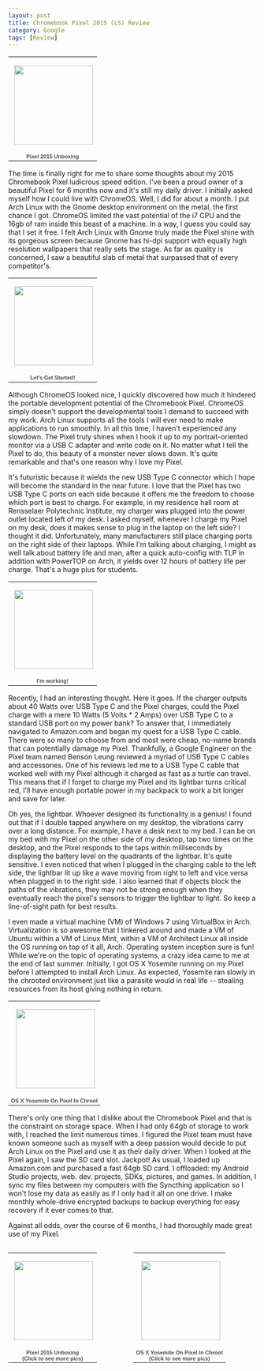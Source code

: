 ```yaml
---
layout: post
title: Chromebook Pixel 2015 (LS) Review
category: Google
tags: [Review]
---
```


<table align="center" style="width:194px;"><tr><td align="center" style="height:194px; no-repeat left"><img src="https://lh3.googleusercontent.com/-EcffqmbdtHA/Vn-Qx3vigkE/AAAAAAAA-zc/vmQOooDFp_k/s160-c-Ic42/Pixel2015Unboxing.jpg" width="160" height="160" style="margin:1px 0 0 4px;"></td></tr><tr><td style="text-align:center;font-family:arial,sans-serif;font-size:11px"><a style="color:#4D4D4D;font-weight:bold;text-decoration:none;">Pixel 2015 Unboxing</a></td></tr></table>

The time is finally right for me to share some thoughts about my 2015 Chromebook Pixel ludicrous speed edition. I've been a proud owner of a beautiful Pixel for 6 months now and it's still my daily driver. I initially asked myself how I could live with ChromeOS. Well, I did for about a month. I put Arch Linux with the Gnome desktop environment on the metal, the first chance I got. ChromeOS limited the vast potential of the i7 CPU and the 16gb of ram inside this beast of a machine. In a way, I guess you could say that I set it free. I felt Arch Linux with Gnome truly made the Pixel shine with its gorgeous screen because Gnome has hi-dpi support with equally high resolution wallpapers that really sets the stage. As far as quality is concerned, I saw a beautiful slab of metal that surpassed that of every competitor's.

<table align="center" style="width:194px;"><tr><td align="center" style="height:194px; no-repeat left"><a><img src="https://lh3.googleusercontent.com/-ARmyWHZqz98/VoBWbQRe0rE/AAAAAAAA-0g/slPKvOQ0mgs/s160-c-Ic42/LetSGetStarted.jpg" width="160" height="160" style="margin:1px 0 0 4px;"></a></td></tr><tr><td style="text-align:center;font-family:arial,sans-serif;font-size:11px"><a style="color:#4D4D4D;font-weight:bold;text-decoration:none;">Let&#39;s Get Started!</a></td></tr></table>

Although ChromeOS looked nice, I quickly discovered how much it hindered the portable development potential of the Chromebook Pixel. ChromeOS simply doesn't support the developmental tools I demand to succeed with my work. Arch Linux supports all the tools I will ever need to make applications to run smoothly. In all this time, I haven't experienced any slowdown. The Pixel truly shines when I hook it up to my portrait-oriented monitor via a USB C adapter and write code on it. No matter what I tell the Pixel to do, this beauty of a monster never slows down. It's quite remarkable and that's one reason why I love my Pixel.

It's futuristic because it wields the new USB Type C connector which I hope will become the standard in the near future. I love that the Pixel has two USB Type C ports on each side because it offers me the freedom to choose which port is best to charge. For example, in my residence hall room at Rensselaer Polytechnic Institute, my charger was plugged into the power outlet located left of my desk. I asked myself, whenever I charge my Pixel on my desk, does it makes sense to plug in the laptop on the left side? I thought it did. Unfortunately, many manufacturers still place charging ports on the right side of their laptops. While I'm talking about charging, I might as well talk about battery life and man, after a quick auto-config with TLP in addition with PowerTOP on Arch, it yields over 12 hours of battery life per charge. That's a huge plus for students.

<table align="center" style="width:194px;"><tr><td align="center" style="height:194px; no-repeat left"><a><img src="https://lh3.googleusercontent.com/-SpOmtAVgR6w/VoBW4h7jQAE/AAAAAAAA-0U/Ujl_GQTX_Ec/s160-c-Ic42/MeWorking.jpg" width="160" height="160" style="margin:1px 0 0 4px;"></a></td></tr><tr><td style="text-align:center;font-family:arial,sans-serif;font-size:11px"><a style="color:#4D4D4D;font-weight:bold;text-decoration:none;">I'm working!</a></td></tr></table>

Recently, I had an interesting thought. Here it goes. If the charger outputs about 40 Watts over USB Type C and the Pixel charges, could the Pixel charge with a mere 10 Watts (5 Volts * 2 Amps) over USB Type C to a standard USB port on my power bank? To answer that, I immediately navigated to Amazon.com and began my quest for a USB Type C cable. There were so many to choose from and most were cheap, no-name brands that can potentially damage my Pixel. Thankfully, a Google Engineer on the Pixel team named Benson Leung reviewed a myriad of USB Type C cables and accessories. One of his reviews led me to a USB Type C cable that worked well with my Pixel although it charged as fast as a turtle can travel. This means that if I forget to charge my Pixel and its lightbar turns critical red, I'll have enough portable power in my backpack to work a bit longer and save for later.

Oh yes, the lightbar. Whoever designed its functionality is a genius! I found out that if I double tapped anywhere on my desktop, the vibrations carry over a long distance. For example, I have a desk next to my bed. I can be on my bed with my Pixel on the other side of my desktop, tap two times on the desktop, and the Pixel responds to the taps within milliseconds by displaying the battery level on the quadrants of the lightbar. It's quite sensitive. I even noticed that when I plugged in the charging cable to the left side, the lightbar lit up like a wave moving from right to left and vice versa when plugged in to the right side. I also learned that if objects block the paths of the vibrations, they may not be strong enough when they eventually reach the pixel's sensors to trigger the lightbar to light. So keep a line-of-sight path for best results.

I even made a virtual machine (VM) of Windows 7 using VirtualBox in Arch. Virtualization is so awesome that I tinkered around and made a VM of Ubuntu within a VM of Linux Mint, within a VM of Architect Linux all inside the OS running on top of it all, Arch. Operating system inception sure is fun! While we're on the topic of operating systems, a crazy idea came to me at the end of last summer. Initially, I got OS X Yosemite running on my Pixel before I attempted to install Arch Linux. As expected, Yosemite ran slowly in the chrooted environment just like a parasite would in real life -- stealing resources from its host giving nothing in return.

<table align="center" style="width:194px;"><tr><td align="center" style="height:194px; no-repeat left"><a><img src="https://lh3.googleusercontent.com/-SUJ1r7LLq7E/VZIX6BomxNE/AAAAAAAA-08/NsCdgErCv4s/s160-c-Ic42/OSXYosemiteOnPixelInChroot.jpg" width="160" height="160" style="margin:1px 0 0 4px;"></a></td></tr><tr><td style="text-align:center;font-family:arial,sans-serif;font-size:11px"><a style="color:#4D4D4D;font-weight:bold;text-decoration:none;">OS X Yosemite On Pixel In Chroot</a></td></tr></table>

There's only one thing that I dislike about the Chromebook Pixel and that is the constraint on storage space. When I had only 64gb of storage to work with, I reached the limit numerous times. I figured the Pixel team must have known someone such as myself with a deep passion  would decide to put Arch Linux on the Pixel and use it as their daily driver. When I looked at the Pixel again, I saw the SD card slot. Jackpot! As usual, I loaded up Amazon.com and purchased a fast 64gb SD card. I offloaded: my Android Studio projects, web. dev. projects, SDKs, pictures, and games. In addition, I sync my files between my computers with the Syncthing application so I won't lose my data as easily as if I only had it all on one drive. I make monthly whole-drive encrypted backups to backup everything for easy recovery if it ever comes to that.

Against all odds, over the course of 6 months, I had thoroughly made great use of my Pixel.

<table align="left" style="width:250px;"><tr><td align="center" style="height:194px; no-repeat left"><a href="https://picasaweb.google.com/102385287650654088837/Pixel2015Unboxing?authuser=0&authkey=Gv1sRgCP2FjPz9iLKuLQ&feat=embedwebsite"><img src="https://lh3.googleusercontent.com/-EcffqmbdtHA/Vn-Qx3vigkE/AAAAAAAA-zc/vmQOooDFp_k/s160-c-Ic42/Pixel2015Unboxing.jpg" width="160" height="160" style="margin:1px 0 0 4px;"></a></td></tr><tr><td style="text-align:center;font-family:arial,sans-serif;font-size:11px"><a href="https://picasaweb.google.com/102385287650654088837/Pixel2015Unboxing?authuser=0&authkey=Gv1sRgCP2FjPz9iLKuLQ&feat=embedwebsite" style="color:#4D4D4D;font-weight:bold;text-decoration:none;">Pixel 2015 Unboxing</a><br><a href="https://picasaweb.google.com/102385287650654088837/ChromebookPixelOSXWorks?authuser=0&authkey=Gv1sRgCNLhuu3PmcrbhAE&feat=embedwebsite" style="color:#4D4D4D;font-weight:bold;text-decoration:none;">(Click to see more pics)</a></td></tr></table>

<table align="right" style="width:250px;"><tr><td align="center" style="height:194px; no-repeat left"><a href="https://picasaweb.google.com/102385287650654088837/OSXYosemiteOnPixelInChroot?authuser=0&authkey=Gv1sRgCNLhuu3PmcrbhAE&feat=embedwebsite"><img src="https://lh3.googleusercontent.com/-SUJ1r7LLq7E/VZIX6BomxNE/AAAAAAAA-08/NsCdgErCv4s/s160-c-Ic42/OSXYosemiteOnPixelInChroot.jpg" width="160" height="160" style="margin:1px 0 0 4px;"></a></td></tr><tr><td style="text-align:center;font-family:arial,sans-serif;font-size:11px"><a href="https://picasaweb.google.com/102385287650654088837/OSXYosemiteOnPixelInChroot?authuser=0&authkey=Gv1sRgCNLhuu3PmcrbhAE&feat=embedwebsite" style="color:#4D4D4D;font-weight:bold;text-decoration:none;">OS X Yosemite On Pixel In Chroot</a><br><a href="https://picasaweb.google.com/102385287650654088837/ChromebookPixelOSXWorks?authuser=0&authkey=Gv1sRgCNLhuu3PmcrbhAE&feat=embedwebsite" style="color:#4D4D4D;font-weight:bold;text-decoration:none;">(Click to see more pics)</a></td></tr></table>
